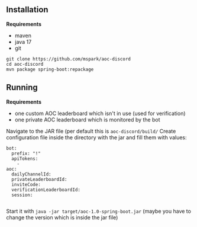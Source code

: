 
## Installation
**Requirements**
- maven
- java 17
- git

```
git clone https://github.com/mspark/aoc-discord
cd aoc-discord
mvn package spring-boot:repackage
```
## Running
**Requirements**
- one custom AOC leaderboard which isn't in use (used for verification)
- one private AOC leaderboard which is monitored by the bot

Navigate to the JAR file (per default this is `aoc-discord/build/`
Create configuration file inside the directory with the jar and fill them with values:

```
bot:
  prefix: "!"
  apiTokens:
    - 
aoc: 
  dailyChannelId: 
  privateLeaderboardId:
  inviteCode: 
  verificationLeaderboardId: 
  session: 
  
```

Start it with `java -jar target/aoc-1.0-spring-boot.jar` (maybe you have to change the version which is inside the jar file)